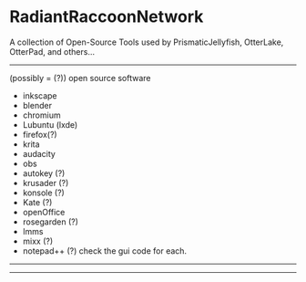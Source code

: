 # RadiantRaccoonNetwork
A collection of Open-Source Tools used by PrismaticJellyfish, OtterLake, OtterPad, and others...
***
(possibly = (?)) open source software 
- inkscape
- blender
- chromium
- Lubuntu (lxde)
- firefox(?)
- krita
- audacity
- obs
- autokey (?)
- krusader (?)
- konsole (?)
- Kate (?)
- openOffice
- rosegarden (?)
- lmms
- mixx (?)
- notepad++ (?)
check the gui code for each.
***



***
